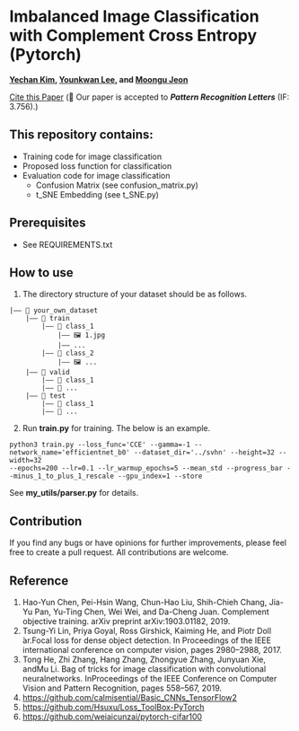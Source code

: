 # Imbalanced Image Classification with Complement Cross Entropy (Pytorch)
**[Yechan Kim](https://github.com/unique-chan), [Younkwan Lee](https://github.com/brightyoun), and [Moongu Jeon](https://scholar.google.co.kr/citations?user=zfngGSkAAAAJ&hl=ko&oi=ao)**

[Cite this Paper](https://doi.org/10.1016/j.patrec.2021.07.017) (🎉 Our paper is accepted to ***Pattern Recognition Letters*** (IF: 3.756).)

## This repository contains:
- Training code for image classification
- Proposed loss function for classification 
- Evaluation code for image classification
	- Confusion Matrix (see confusion_matrix.py)
	- t_SNE Embedding (see t_SNE.py)

## Prerequisites
* See REQUIREMENTS.txt

## How to use
1. The directory structure of your dataset should be as follows.
~~~
|—— 📁 your_own_dataset
	|—— 📁 train
		|—— 📁 class_1
			|—— 🖼️ 1.jpg
			|—— ...
		|—— 📁 class_2 
			|—— 🖼️ ...
	|—— 📁 valid
		|—— 📁 class_1
		|—— 📁 ... 
	|—— 📁 test
		|—— 📁 class_1
		|—— 📁 ... 
~~~

2. Run **train.py** for training. The below is an example.
~~~ME
python3 train.py --loss_func='CCE' --gamma=-1 --network_name='efficientnet_b0' --dataset_dir='../svhn' --height=32 --width=32 
--epochs=200 --lr=0.1 --lr_warmup_epochs=5 --mean_std --progress_bar --minus_1_to_plus_1_rescale --gpu_index=1 --store
~~~
See **my_utils/parser.py** for details.


## Contribution
If you find any bugs or have opinions for further improvements, please feel free to create a pull request. All contributions are welcome.

## Reference
1. Hao-Yun Chen, Pei-Hsin Wang, Chun-Hao Liu, Shih-Chieh Chang, Jia-Yu Pan, Yu-Ting Chen, Wei Wei, and Da-Cheng Juan. Complement objective training. arXiv preprint arXiv:1903.01182, 2019.
2. Tsung-Yi Lin, Priya Goyal, Ross Girshick, Kaiming He, and Piotr Doll ́ar.Focal  loss  for  dense  object  detection. In Proceedings  of  the  IEEE international conference on computer vision, pages 2980–2988, 2017.
3. Tong He, Zhi Zhang, Hang Zhang, Zhongyue Zhang, Junyuan Xie, andMu Li.  Bag of tricks for image classification with convolutional neuralnetworks.  InProceedings of the IEEE Conference on Computer Vision and Pattern Recognition, pages 558–567, 2019.
4. https://github.com/calmisential/Basic_CNNs_TensorFlow2
5. https://github.com/Hsuxu/Loss_ToolBox-PyTorch
6. https://github.com/weiaicunzai/pytorch-cifar100
